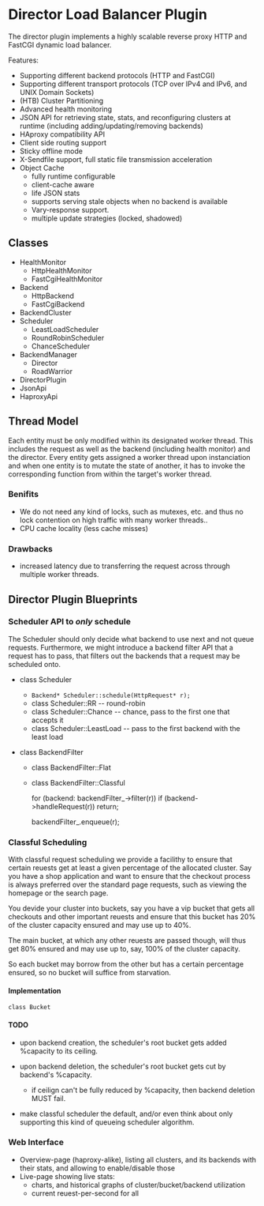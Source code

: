 # Director Load Balancer Plugin

The director plugin implements a highly scalable reverse proxy HTTP and FastCGI dynamic load balancer.

Features:
- Supporting different backend protocols (HTTP and FastCGI)
- Supporting different transport protocols (TCP over IPv4 and IPv6, and UNIX Domain Sockets)
- (HTB) Cluster Partitioning
- Advanced health monitoring
- JSON API for retrieving state, stats, and reconfiguring clusters at runtime (including adding/updating/removing backends)
- HAproxy compatibility API
- Client side routing support
- Sticky offline mode
- X-Sendfile support, full static file transmission acceleration
- Object Cache
  - fully runtime configurable
  - client-cache aware
  - life JSON stats
  - supports serving stale objects when no backend is available
  - Vary-response support.
  - multiple update strategies (locked, shadowed)


## Classes

- HealthMonitor
  - HttpHealthMonitor
  - FastCgiHealthMonitor
- Backend
  - HttpBackend
  - FastCgiBackend
- BackendCluster
- Scheduler
  - LeastLoadScheduler
  - RoundRobinScheduler
  - ChanceScheduler
- BackendManager
  - Director
  - RoadWarrior
- DirectorPlugin
- JsonApi
- HaproxyApi

## Thread Model

Each entity must be only modified within its designated worker thread.
This includes the request as well as the backend (including health monitor) and the director.
Every entity gets assigned a worker thread upon instanciation and
when one entity is to mutate the state of another, it has to invoke
the corresponding function from within the target's worker thread.

### Benifits

- We do not need any kind of locks, such as mutexes, etc. and thus no lock contention
  on high traffic with many worker threads..
- CPU cache locality (less cache misses)

### Drawbacks

- increased latency due to transferring the request across through multiple worker threads.

## Director Plugin Blueprints

### Scheduler API to *only* schedule

The Scheduler should only decide what backend to use next and not queue requests.
Furthermore, we might introduce a backend filter API that a request has to pass,
that filters out the backends that a request may be scheduled onto.

- class Scheduler
  - `Backend* Scheduler::schedule(HttpRequest* r);`
  - class Scheduler::RR         -- round-robin
  - class Scheduler::Chance     -- chance, pass to the first one that accepts it
  - class Scheduler::LeastLoad  -- pass to the first backend with the least load

- class BackendFilter
  - class BackendFilter::Flat
  - class BackendFilter::Classful

    for (backend: backendFilter_->filter(r))
        if (backend->handleRequest(r))
            return;

    backendFilter_.enqueue(r);

### Classful Scheduling

With classful request scheduling we provide a facilithy to ensure that certain reuests
get at least a given percentage of the allocated cluster. Say you have a shop application
and want to ensure that the checkout process is always preferred over the standard
page requests, such as viewing the homepage or the search page.

You devide your cluster into buckets, say you have a vip bucket that gets all checkouts and 
other important reuests and ensure that this bucket has 20% of the cluster capacity ensured
and may use up to 40%.

The main bucket, at which any other reuests are passed though, will thus get 80% ensured
and may use up to, say, 100% of the cluster capacity.

So each bucket may borrow from the other but has a certain percentage ensured, so no
bucket will suffice from starvation.

#### Implementation

    class Bucket

#### TODO

- upon backend creation, the scheduler's root bucket gets added %capacity to its ceiling.
- upon backend deletion, the scheduler's root bucket gets cut by backend's %capacity.
  - if ceilign can't be fully reduced by %capacity, then backend deletion MUST fail.

- make classful scheduler the default, and/or even think about only supporting
  this kind of queueing scheduler algorithm.

### Web Interface

- Overview-page (haproxy-alike), listing all clusters, and its backends with their stats, and allowing to enable/disable those
- Live-page showing live stats:
  - charts, and historical graphs of cluster/bucket/backend utilization
  - current reuest-per-second for all

